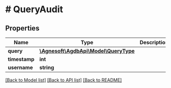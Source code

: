 # # QueryAudit

## Properties

Name | Type | Description | Notes
------------ | ------------- | ------------- | -------------
**query** | [**\Agnesoft\AgdbApi\Model\QueryType**](QueryType.md) |  |
**timestamp** | **int** |  |
**username** | **string** |  |

[[Back to Model list]](../../README.md#models) [[Back to API list]](../../README.md#endpoints) [[Back to README]](../../README.md)
